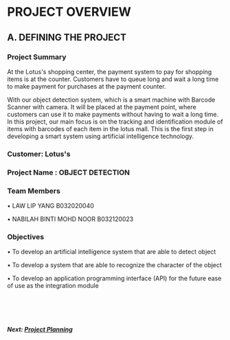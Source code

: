 # PROJECT OVERVIEW

## A. DEFINING THE PROJECT

### Project Summary

At the Lotus's shopping center, the payment system to pay for shopping items is at the counter. Customers have to queue long and wait a long time to make payment for purchases at the payment counter.

With our object detection system, which is a smart machine with Barcode Scanner with camera. It will be placed at the payment point, where customers can use it to make payments without having to wait a long time. In this project, our main focus is on the tracking and identification module of items with barcodes of each item in the lotus mall. This is the first step in developing a smart system using artificial intelligence technology.

### Customer: Lotus's

### Project Name : OBJECT DETECTION

### Team Members

•	LAW LIP YANG B032020040

•	NABILAH BINTI MOHD NOOR B032120023


### Objectives

•	To develop an artificial intelligence system that are able to detect object

•	To develop a system that are able to recognize the character of the object

•	To develop an application programming interface (API) for the future ease of use as the integration module


<br><br><br>
##### Next: [Project Planning ](Project_Documentation/B-Project_Planning.md)
